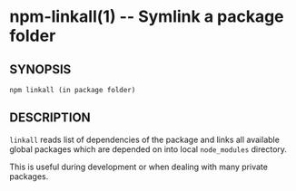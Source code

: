 npm-linkall(1) -- Symlink a package folder
==========================================

## SYNOPSIS

    npm linkall (in package folder)

## DESCRIPTION

`linkall` reads list of dependencies of the package and links all available
global packages which are depended on into local `node_modules` directory.

This is useful during development or when dealing with many private packages.
